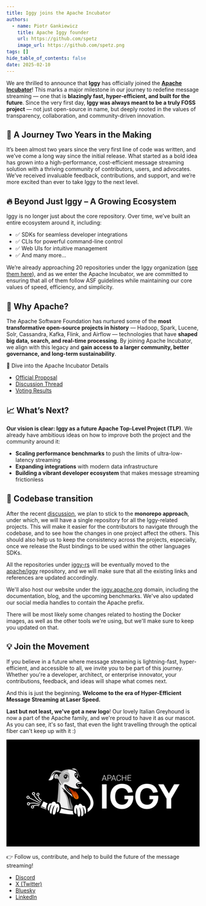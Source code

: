 ```yaml
---
title: Iggy joins the Apache Incubator
authors:
  - name: Piotr Gankiewicz
    title: Apache Iggy founder
    url: https://github.com/spetz
    image_url: https://github.com/spetz.png
tags: []
hide_table_of_contents: false
date: 2025-02-10
---
```

We are thrilled to announce that **Iggy** has officially joined the **[Apache Incubator](https://incubator.apache.org/)**! This marks a major milestone in our journey to redefine message streaming — one that is **blazingly fast, hyper-efficient, and built for the future**. Since the very first day, **Iggy was always meant to be a truly FOSS project** — not just open-source in name, but deeply rooted in the values of transparency, collaboration, and community-driven innovation.

## 🚀 A Journey Two Years in the Making
It’s been almost two years since the very first line of code was written, and we’ve come a long way since the initial release. What started as a bold idea has grown into a high-performance, cost-efficient message streaming solution with a thriving community of contributors, users, and advocates. We’ve received invaluable feedback, contributions, and support, and we’re more excited than ever to take Iggy to the next level.


## 🔥 Beyond Just Iggy – A Growing Ecosystem
Iggy is no longer just about the core repository. Over time, we’ve built an entire ecosystem around it, including:

- ✅ SDKs for seamless developer integrations
- ✅ CLIs for powerful command-line control
- ✅ Web UIs for intuitive management
- ✅ And many more…

We’re already approaching 20 repositories under the Iggy organization ([see them here](https://github.com/iggy-rs/)), and as we enter the Apache Incubator, we are committed to ensuring that all of them follow ASF guidelines while maintaining our core values of speed, efficiency, and simplicity.

## 🔗 Why Apache?

The Apache Software Foundation has nurtured some of the **most transformative open-source projects in history** — Hadoop, Spark, Lucene, Solr, Cassandra, Kafka, Flink, and Airflow — technologies that have **shaped big data, search, and real-time processing**. By joining Apache Incubator, we align with this legacy and **gain access to a larger community, better governance, and long-term sustainability**.

🔗 Dive into the Apache Incubator Details

- [Official Proposal](https://cwiki.apache.org/confluence/display/INCUBATOR/Iggy+Proposal)
- [Discussion Thread](https://lists.apache.org/thread/q9whr3q9qd6wqm89f0vc1f6vkkvzc8xf)
- [Voting Results](https://lists.apache.org/thread/6zfgdjwrzs92h4z4x6b25v1r23g3f5yg)


## 📈 What’s Next?
**Our vision is clear: Iggy as a future Apache Top-Level Project (TLP)**. We already have ambitious ideas on how to improve both the project and the community around it:

- **Scaling performance benchmarks** to push the limits of ultra-low-latency streaming
- **Expanding integrations** with modern data infrastructure
- **Building a vibrant developer ecosystem** that makes message streaming frictionless

## 🦀 Codebase transition

After the recent [discussion](https://lists.apache.org/thread/zrn96nlg23r9353lr5tp2by2ggx4zxqc), we plan to stick to the **monorepo approach**, under which, we will have a single repository for all the Iggy-related projects. This will make it easier for the contributors to navigate through the codebase, and to see how the changes in one project affect the others. This should also help us to keep the consistency across the projects, especially, once we release the Rust bindings to be used within the other languages SDKs.

All the repositories under [iggy-rs](https://github.com/iggy-rs) will be eventually moved to the [apache/iggy](https://github.com/apache/iggy) repository, and we will make sure that all the existing links and references are updated accordingly.

We'll also host our website under the [iggy.apache.org](https://iggy.apache.org) domain, including the documentation, blog, and the upcoming benchmarks. We've also updated our social media handles to contain the Apache prefix.

There will be most likely some changes related to hosting the Docker images, as well as the other tools we're using, but we'll make sure to keep you updated on that.

## 💡 Join the Movement
If you believe in a future where message streaming is lightning-fast, hyper-efficient, and accessible to all, we invite you to be part of this journey. Whether you're a developer, architect, or enterprise innovator, your contributions, feedback, and ideas will shape what comes next.

And this is just the beginning. **Welcome to the era of Hyper-Efficient Message Streaming at Laser Speed.**

**Last but not least, we've got a new logo**! Our lovely Italian Greyhound is now a part of the Apache family, and we're proud to have it as our mascot. As you can see, it's so fast, that even the light travelling through the optical fiber can't keep up with it :)

![image](/apache-incubator/iggy_logo.png)

👉 Follow us, contribute, and help to build the future of the message streaming!

- [Discord](https://iggy.rs/discord)
- [X (Twitter)](https://x.com/ApacheIggy)
- [Bluesky](https://bsky.app/profile/iggy.rs)
- [LinkedIn](https://www.linkedin.com/company/apache-iggy/)